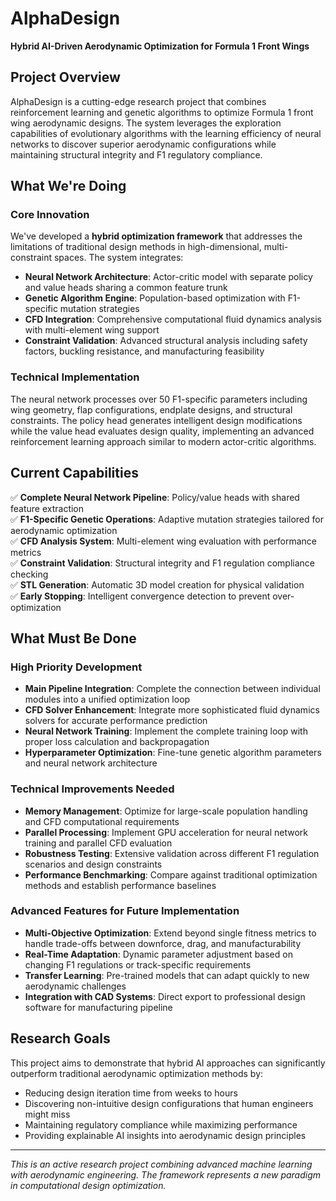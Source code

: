 # AlphaDesign

**Hybrid AI-Driven Aerodynamic Optimization for Formula 1 Front Wings**

## Project Overview

AlphaDesign is a cutting-edge research project that combines reinforcement learning and genetic algorithms to optimize Formula 1 front wing aerodynamic designs. The system leverages the exploration capabilities of evolutionary algorithms with the learning efficiency of neural networks to discover superior aerodynamic configurations while maintaining structural integrity and F1 regulatory compliance.

## What We're Doing

### Core Innovation
We've developed a **hybrid optimization framework** that addresses the limitations of traditional design methods in high-dimensional, multi-constraint spaces. The system integrates:

- **Neural Network Architecture**: Actor-critic model with separate policy and value heads sharing a common feature trunk
- **Genetic Algorithm Engine**: Population-based optimization with F1-specific mutation strategies  
- **CFD Integration**: Comprehensive computational fluid dynamics analysis with multi-element wing support
- **Constraint Validation**: Advanced structural analysis including safety factors, buckling resistance, and manufacturing feasibility

### Technical Implementation
The neural network processes over 50 F1-specific parameters including wing geometry, flap configurations, endplate designs, and structural constraints. The policy head generates intelligent design modifications while the value head evaluates design quality, implementing an advanced reinforcement learning approach similar to modern actor-critic algorithms.

## Current Capabilities

✅ **Complete Neural Network Pipeline**: Policy/value heads with shared feature extraction  
✅ **F1-Specific Genetic Operations**: Adaptive mutation strategies tailored for aerodynamic optimization  
✅ **CFD Analysis System**: Multi-element wing evaluation with performance metrics  
✅ **Constraint Validation**: Structural integrity and F1 regulation compliance checking  
✅ **STL Generation**: Automatic 3D model creation for physical validation  
✅ **Early Stopping**: Intelligent convergence detection to prevent over-optimization  

## What Must Be Done

### High Priority Development
- **Main Pipeline Integration**: Complete the connection between individual modules into a unified optimization loop
- **CFD Solver Enhancement**: Integrate more sophisticated fluid dynamics solvers for accurate performance prediction  
- **Neural Network Training**: Implement the complete training loop with proper loss calculation and backpropagation
- **Hyperparameter Optimization**: Fine-tune genetic algorithm parameters and neural network architecture

### Technical Improvements Needed
- **Memory Management**: Optimize for large-scale population handling and CFD computational requirements
- **Parallel Processing**: Implement GPU acceleration for neural network training and parallel CFD evaluation
- **Robustness Testing**: Extensive validation across different F1 regulation scenarios and design constraints
- **Performance Benchmarking**: Compare against traditional optimization methods and establish performance baselines

### Advanced Features for Future Implementation
- **Multi-Objective Optimization**: Extend beyond single fitness metrics to handle trade-offs between downforce, drag, and manufacturability
- **Real-Time Adaptation**: Dynamic parameter adjustment based on changing F1 regulations or track-specific requirements  
- **Transfer Learning**: Pre-trained models that can adapt quickly to new aerodynamic challenges
- **Integration with CAD Systems**: Direct export to professional design software for manufacturing pipeline

## Research Goals

This project aims to demonstrate that hybrid AI approaches can significantly outperform traditional aerodynamic optimization methods by:
- Reducing design iteration time from weeks to hours
- Discovering non-intuitive design configurations that human engineers might miss  
- Maintaining regulatory compliance while maximizing performance
- Providing explainable AI insights into aerodynamic design principles

***

*This is an active research project combining advanced machine learning with aerodynamic engineering. The framework represents a new paradigm in computational design optimization.*
